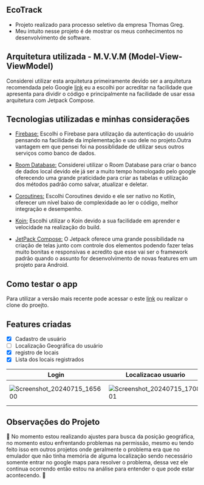 ## EcoTrack

- Projeto realizado para processo seletivo da empresa Thomas Greg.
- Meu intuito nesse projeto é de mostrar os meus conhecimentos no desenvolvimento de software.

## Arquitetura utilizada - M.V.V.M (Model-View-ViewModel)

<!--ts-->
   Considerei utilizar esta arquitetura primeiramente devido ser a arquitetura recomendada pelo Google [link](https://developer.android.com/topic/libraries/architecture/viewmodel?hl=pt-br)
   eu a escolhi por acreditar  na facilidade que apresenta para dividir o código e principalmente na facilidade de usar essa arquitetura com Jetpack Compose.
<!--ts-->

## Tecnologias utilizadas e minhas considerações
<!--ts-->
   * [Firebase:](https://firebase.google.com/docs?hl=pt&authuser=0&_gl=1*16m4l23*_ga*MTgzMjQzNjk3MS4xNzEwNDIyNzA5*_ga_CW55HF8NVT*MTcxOTkzODgwOC4yMDYuMS4xNzE5OTM4ODE5LjQ5LjAuMA..)
     Escolhi o Firebase para utilização da autenticação do usuário
     pensando na facilidade da implementação e uso dele no projeto.Outra vantagem em que pensei foi na possiblidade de utilizar seus outros serviços como banco de dados.
   
   * [Room Database:](https://developer.android.com/training/data-storage/room?hl=pt-br)
     Considerei utilizar o Room Database para criar o banco de dados local  devido ele já ser a muito tempo homologado  pelo google
     oferecendo uma grande praticidade para criar as tabelas e utilização dos métodos padrão como salvar, atualizar e deletar.
    
     
   * [Coroutines:](https://developer.android.com/kotlin/coroutines?hl=pt-br)
     Escolhi Coroutines devido e ele ser nativo no Kotlin, oferecer um nível baixo de complexidade ao ler o código, melhor integração e desempenho. 
     
   * [Koin:](https://insert-koin.io/)
     Escolhi utilizar o Koin devido a sua facilidade em aprender e velocidade na realização do build.

     
   * [JetPack Compose:](https://developer.android.com/develop/ui/compose/documentation?hl=pt-br)
     O Jetpack oferece uma grande possibilidade na criação de telas junto com controle dos elementos podendo fazer telas muito bonitas e responsívas
     e acredito que esse vai ser o framework padrão quando o  assunto for desenvolvimento  de novas features em um projeto para Android. 
<!--te-->

## Como testar o app

Para utilizar a versão mais recente pode acessar o este [link](https://github.com/clopesbraga/EcoTrack/releases/tag/Release1.0)  ou realizar o clone do proejto.

## Features criadas

- [x] Cadastro de usuário
- [ ] Localização Geográfica do usuário
- [x] registro de locais
- [X] Lista dos locais registrados

| Login | Localizacao usuario | Lista | Realizacao registro |
|----------|----------|----------|----------|
|![Screenshot_20240715_165600](https://github.com/user-attachments/assets/966af895-12b5-43f0-9959-11b478d78e6a)|![Screenshot_20240715_170801](https://github.com/user-attachments/assets/48db9c05-6ec2-49ca-a00b-90decdbb4d35)| ![Screenshot_20240715_171259](https://github.com/user-attachments/assets/5a97eb4e-cd85-4425-823b-ed85bd29ea9d))|![Screenshot_20240715_171917](https://github.com/user-attachments/assets/9def659c-391e-4fd9-a8c2-1a8982f24147)


## Observações do Projeto
🚧  No momento estou realizando ajustes para busca da posição geográfica, no momento estou enfrentando problemas na permissão, mesmo eu tendo feito isso em outros projetos onde geralmente o problema era que no emulador que não tinha memória de alguma localização sendo necessário somente entrar no google maps para resolver o problema, dessa vez ele continua ocorrendo então estou na análise para entender o que pode estar acontecendo. 🚧

